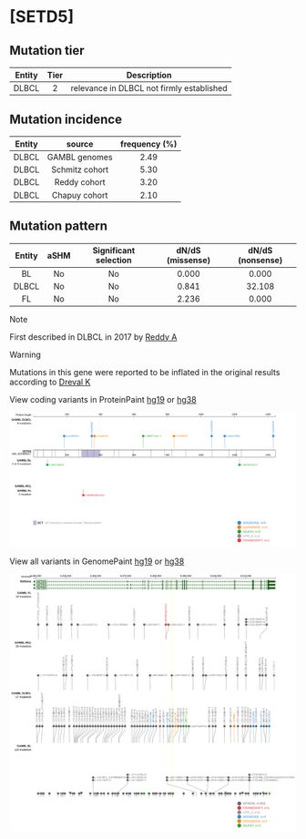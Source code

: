 # [SETD5]

## Mutation tier

|Entity|Tier|Description                              |
|:------:|:----:|-----------------------------------------|
|DLBCL |2   |relevance in DLBCL not firmly established|
## Mutation incidence

|Entity|source        |frequency (%)|
|:------:|:--------------:|:-------------:|
|DLBCL |GAMBL genomes |2.49         |
|DLBCL |Schmitz cohort|5.30         |
|DLBCL |Reddy cohort  |3.20         |
|DLBCL |Chapuy cohort |2.10         |

## Mutation pattern

|Entity|aSHM|Significant selection|dN/dS (missense)|dN/dS (nonsense)|
|:------:|:----:|:---------------------:|:----------------:|:----------------:|
|BL    |No  |No                   |0.000           | 0.000          |
|DLBCL |No  |No                   |0.841           |32.108          |
|FL    |No  |No                   |2.236           | 0.000          |


> [!NOTE]
> First described in DLBCL in 2017 by [Reddy A](https://pubmed.ncbi.nlm.nih.gov/28985567)

> [!WARNING]
> Mutations in this gene were reported to be inflated in the original results according to [Dreval K](https://www.biorxiv.org/content/10.1101/2023.11.21.567983v1)


View coding variants in ProteinPaint [hg19](https://www.bcgsc.ca/downloads/morinlab/GAMBL/test/genes/SETD5_protein.html)  or [hg38](https://www.bcgsc.ca/downloads/morinlab/GAMBL/test/genes/SETD5_protein_hg38.html)

![image](images/proteinpaint/SETD5_NM_001080517.svg)

View all variants in GenomePaint [hg19](https://www.bcgsc.ca/downloads/morinlab/GAMBL/test/genes/SETD5.html)  or [hg38](https://www.bcgsc.ca/downloads/morinlab/GAMBL/test/genes/SETD5_hg38.html)

![image](images/proteinpaint/SETD5.svg)

